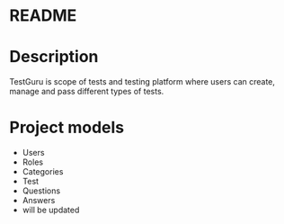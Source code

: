 # README

# Description
TestGuru is scope of tests and testing platform where users can create, manage and pass different types of tests.



# Project models

- Users
- Roles
- Categories
- Test
- Questions
- Answers
- will be updated